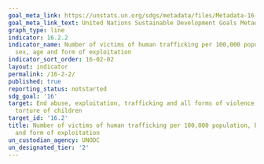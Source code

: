 ```yaml
---
goal_meta_link: https://unstats.un.org/sdgs/metadata/files/Metadata-16-02-02.pdf
goal_meta_link_text: United Nations Sustainable Development Goals Metadata (pdf 1361kB)
graph_type: line
indicator: 16.2.2
indicator_name: Number of victims of human trafficking per 100,000 population, by
  sex, age and form of exploitation
indicator_sort_order: 16-02-02
layout: indicator
permalink: /16-2-2/
published: true
reporting_status: notstarted
sdg_goal: '16'
target: End abuse, exploitation, trafficking and all forms of violence against and
  torture of children
target_id: '16.2'
title: Number of victims of human trafficking per 100,000 population, by sex, age
  and form of exploitation
un_custodian_agency: UNODC
un_designated_tier: '2'
---
```

